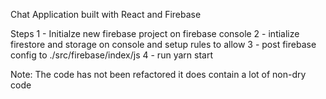 Chat Application built with React and Firebase



Steps
1 - Initialze new firebase project on firebase console
2 - intialize firestore and storage on console and setup rules to allow 
3 - post firebase config to ./src/firebase/index/js
4 - run yarn start


Note: The code has not been refactored it does contain a lot of non-dry code